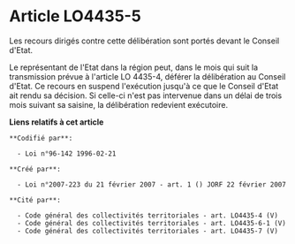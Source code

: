 # Article LO4435-5

Les recours dirigés contre cette délibération sont portés devant le Conseil d'Etat. 

Le représentant de l'Etat dans la région peut, dans le mois qui suit la transmission prévue à l'article LO 4435-4, déférer la
délibération au Conseil d'Etat. Ce recours en suspend l'exécution jusqu'à ce que le Conseil d'Etat ait rendu sa décision. Si
celle-ci n'est pas intervenue dans un délai de trois mois suivant sa saisine, la délibération redevient exécutoire.

**Liens relatifs à cet article**

	**Codifié par**:

	  - Loi n°96-142 1996-02-21

	**Créé par**:

	  - Loi n°2007-223 du 21 février 2007 - art. 1 () JORF 22 février 2007

	**Cité par**:

	  - Code général des collectivités territoriales - art. LO4435-4 (V)
	  - Code général des collectivités territoriales - art. LO4435-6-1 (V)
	  - Code général des collectivités territoriales - art. LO4435-7 (V)
